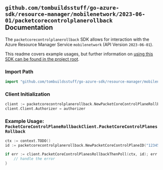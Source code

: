 
## `github.com/tombuildsstuff/go-azure-sdk/resource-manager/mobilenetwork/2023-06-01/packetcorecontrolplanerollback` Documentation

The `packetcorecontrolplanerollback` SDK allows for interaction with the Azure Resource Manager Service `mobilenetwork` (API Version `2023-06-01`).

This readme covers example usages, but further information on [using this SDK can be found in the project root](https://github.com/tombuildsstuff/go-azure-sdk/tree/main/docs).

### Import Path

```go
import "github.com/tombuildsstuff/go-azure-sdk/resource-manager/mobilenetwork/2023-06-01/packetcorecontrolplanerollback"
```


### Client Initialization

```go
client := packetcorecontrolplanerollback.NewPacketCoreControlPlaneRollbackClientWithBaseURI("https://management.azure.com")
client.Client.Authorizer = authorizer
```


### Example Usage: `PacketCoreControlPlaneRollbackClient.PacketCoreControlPlanesRollback`

```go
ctx := context.TODO()
id := packetcorecontrolplanerollback.NewPacketCoreControlPlaneID("12345678-1234-9876-4563-123456789012", "example-resource-group", "packetCoreControlPlaneValue")

if err := client.PacketCoreControlPlanesRollbackThenPoll(ctx, id); err != nil {
	// handle the error
}
```
